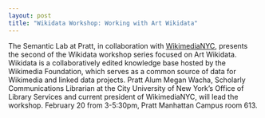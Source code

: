 ```yaml
---
layout: post
title: "Wikidata Workshop: Working with Art Wikidata"
---
```


The Semantic Lab at Pratt, in collaboration with [WikimediaNYC](https://meta.wikimedia.org/wiki/Wikimedia_New_York_City), presents the second of the Wikidata workshop series focused on Art Wikidata. Wikidata is a collaboratively edited knowledge base hosted by the Wikimedia Foundation, which serves as a common source of data for Wikimedia and linked data projects. Pratt Alum Megan Wacha, Scholarly Communications Librarian at the City University of New York’s Office of Library Services and current president of WikimediaNYC, will lead the workshop. February 20 from 3-5:30pm, Pratt Manhattan Campus room 613.
